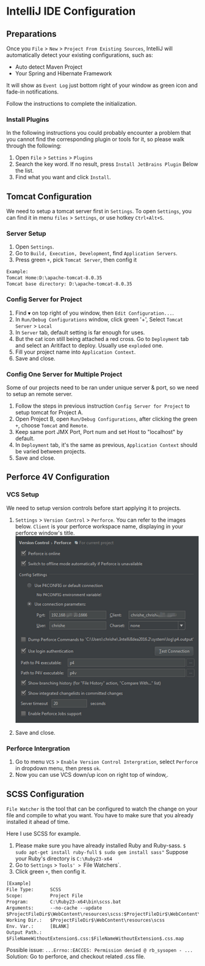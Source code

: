 # IntelliJ IDE Configuration 


## Preparations
Once you `File` > `New` > `Project From Existing Sources`, IntelliJ will automatically detect your existing configurations, such as:
- Auto detect Maven Project
- Your Spring and Hibernate Framework

It will show as `Event Log` just bottom right of your window as green icon and fade-in notifications.

Follow the instructions to complete the initialization.

### Install Plugins
In the following instructions you could probably encounter a problem that you cannot find the corresponding plugin or tools for it, so please walk through the following: 
1. Open `File` > `Settins` > `Plugins`
2. Search the key word. If no result, press `Install JetBrains Plugin` Below the list.
3. Find what you want and click `Install`.

## Tomcat Configuration
We need to setup a tomcat server first in `Settings`. 
To open `Settings`, you can find it in menu `files` > `Settings`, or use hotkey `Ctrl+Alt+S`.

### Server Setup
1. Open `Settings`.
2. Go to `Build, Execution, Development`, find `Application Servers`.
3. Press green `+`, pick `Tomcat Server`, then config it
```
Example:
Tomcat Home:D:\apache-tomcat-8.0.35
Tomcat base directory: D:\apache-tomcat-8.0.35
```

### Config Server for Project

1. Find `▼` on top right of you window, then `Edit Configuration...`.
2. In `Run/Debug Configurations` window, click green '+', Select `Tomcat Server` > `Local`
3. In `Server` tab, default setting is far enough for uses.
4. But the cat icon still being attached a red cross. Go to `Deployment` tab and select an Aritifact to deploy. Usually use `exploded` one.	
5. Fill your project name into `Application Context`.
5. Save and close.

### Config One Server for Multiple Project
Some of our projects need to be ran under unique server & port, so we need to setup an remote server.

1. Follow the steps in previous instruction `Config Server for Project` to setup tomcat for Project A.
2. Open Project B, open `Run/Debug Configurations`, after clicking the green `+`, choose `Tomcat` and `Remote`.
3. Keep same port JMX Port, Port num and set Host to "localhost" by default.
4. In `Deployment` tab, it's the same as previous, `Application Context` should be varied between projects.
5. Save and close.

## Perforce 4V Configuration

### VCS Setup
We need to setup version controls before start applying it to projects.
1. `Settings` > `Version Control` > `Perforce`. You can refer to the images below. `Client` is your perforce workspace name, displaying in your perforce window's title.
![vsc1_img](https://github.com/helisz/dict/blob/master/_asserts/images/vcs1.jpg)

2. Save and close.
### Perforce Intergration
1. Go to menu `VCS` > `Enable Version Control Intergration`, select `Perforce` in dropdown menu, then press `ok`.
2. Now you can use VCS down/up icon on right top of window,.

## SCSS Configuration
`File Watcher` is the tool that can be configured to watch the change on your file and compile to what you want. You have to make sure that you already installed it ahead of time.

Here I use SCSS for example.
1. Please make sure you have already installed Ruby and Ruby-sass.
`$ sudo apt-get install ruby-full`
`$ sudo gem install sass"`
Suppose your Ruby's directory is `C:\Ruby23-x64`
2. Go to `Settings` > `Tools' > `File Watchers`.
3. Click green `+`, then config it.
```
[Example]
File Type:		SCSS
Scope:			Project File
Program: 		C:\Ruby23-x64\bin\scss.bat
Arguments:		--no-cache --update $ProjectFileDir$\WebContent\resources\scss:$ProjectFileDir$\WebContent\resources\css
Working Dir.:  	$ProjectFileDir$\WebContent\resources\scss
Env. Var.: 		[BLANK]
Output Path.: 	$FileNameWithoutExtension$.css:$FileNameWithoutExtension$.css.map
```

Possible issue: `...Errno::EACCES: Permission denied @ rb_sysopen - ...`
Solution: Go to perforce, and checkout related .css file.
